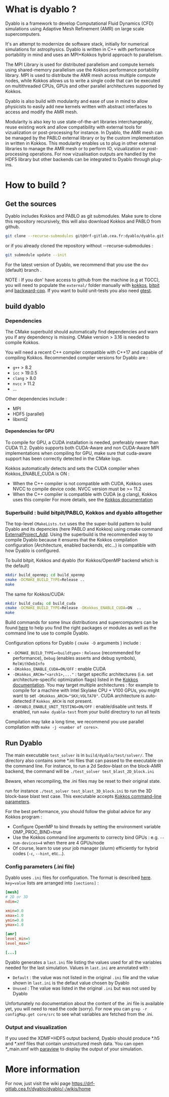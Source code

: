 # What is dyablo ?

Dyablo is a framework to develop Computational Fluid Dynamics (CFD) simulations using Adaptive Mesh Refinement (AMR) on large scale supercomputers. 

It's an attempt to modernize de software stack, initially for numerical simulations for astrophysics. Dyablo is written in C++ with performance portability in mind and uses an MPI+Kokkos hybrid approach to parallelism. 

The MPI Library is used for distributed parallelism and compute kernels using shared-memory parallelism use the Kokkos performance portability library. MPI is used to distribute the AMR mesh across multiple compute nodes, while Kokkos allows us to write a single code that can be executed on multithreaded CPUs, GPUs and other parallel architectures supported by Kokkos. 

Dyablo is also build with modularity and ease of use in mind to allow physicists to easily add new kernels written with abstract interfaces to access and modify the AMR mesh. 

Modularity is also key to use state-of-the-art libraries interchangeably, reuse existing work and allow compatibility with external tools for vizualization or post-processing for instance. In Dyablo, the AMR mesh can be managed by the PABLO external library or by the custom implementation in written in Kokkos. This modularity enables us to plug in other external libraries to manage the AMR mesh or to perform IO, vizualization or post-processing operations. For now vizualisation outputs are handled by the HDF5 library but other backends can be integrated to Dyablo through plug-ins.

# How to build ?

## Get the sources

Dyablo includes Kokkos and PABLO as git submodules. Make sure to clone this repository recursively, this will also download Kokkos and PABLO from github.

```bash
git clone --recurse-submodules git@drf-gitlab.cea.fr:dyablo/dyablo.git
```

or if you already cloned the repository without --recurse-submodules :

```bash
git submodule update --init
```

For the latest version of Dyablo, we recommend that you use the `dev` (default) branch . 

NOTE : If you don' have access to github from the machine (e.g at TGCC), you will need to populate the `external/` folder manually with [kokkos](https://github.com/kokkos/kokkos), [bitpit](https://github.com/pkestene/bitpit.git) and [backward-cpp](https://github.com/bombela/backward-cpp.git). If you want to build unit-tests you also need [gtest](https://github.com/google/googletest).
 
## build dyablo

### Dependencies

The CMake superbuild should automatically find dependencies and warn you if any dependency is missing. CMake version > 3.16 is needed to compile Kokkos.

You will need a recent C++ compiler compatible with C++17 and capable of compiling Kokkos. Recommended compiler versions for Dyablo are :
* `g++` > 8.2
* `icc` > 19.0.5
* `clang` > 8.0
* `nvcc` > 11.2
* ...

Other dependencies include :
* MPI
* HDF5 (parallel)
* libxml2

#### Dependencies for GPU

To compile for GPU, a CUDA installation is needed, preferably newer than CUDA 11.2. Dyablo supports both CUDA-Aware and non CUDA-Aware MPI implementations when compiling for GPU, make sure that cuda-aware support has been correctly detected in the CMake logs.

Kokkos automatically detects and sets the CUDA compiler when Kokkos_ENABLE_CUDA is ON :
* When the C++ compiler is not compatible with CUDA, Kokkos uses NVCC to compile device code. NVCC version must be >= 11.2
* When the C++ compiler is compatible with CUDA (e.g clang), Kokkos uses this compiler
For more details, see the [Kokkos documentation](https://github.com/kokkos/kokkos/wiki/Compiling)

### Superbuild : build bitpit/PABLO, Kokkos and dyablo alltogether

The top-level `CMakeLists.txt` uses the the super-build pattern to build Dyablo and its depencies (here PABLO and Kokkos) using cmake command [ExternalProject_Add](https://cmake.org/cmake/help/latest/module/ExternalProject.html). Using the superbuild is the recommended way to compile Dyablo because it ensures that the Kokkos compilation configuration (Architecture, enabled backends, etc...) is compatible with how Dyablo is configured.

To build bitpit, Kokkos and dyablo (for Kokkos/OpenMP backend which is the default)

```bash
mkdir build_openmp; cd build_openmp
cmake -DCMAKE_BUILD_TYPE=Release ..
make
```

The same for Kokkos/CUDA:
```bash
mkdir build_cuda; cd build_cuda
cmake -DCMAKE_BUILD_TYPE=Release -DKokkos_ENABLE_CUDA=ON  ..
make
```

Build commands for some linux distributions and supercomputers can be found [here](https://drf-gitlab.cea.fr/dyablo/dyablo/-/wikis/Build%20and%20Run/Build%20commands%20on%20specific%20systems) to help you find the right packages or modules as well as the command line to use to compile Dyablo.

Configuration options for Dyablo ( `cmake -D` arguments ) include :
- `-DCMAKE_BUILD_TYPE=<buildtype>` : `Release` (recommended for performance), `Debug` (enables asserts and debug symbols), `RelWithDebInfo`
- `-DKokkos_ENABLE_CUDA=ON/OFF` : enable CUDA
- `-DKokkos_ARCH="<arch1>,..."` : target specific architectures (i.e. set architecture-specific optimization flags) listed in the [Kokkos documentation](https://github.com/kokkos/kokkos/wiki/Compiling#table-43-architecture-variables). You may target multiple architectures : for example to compile for a machine with Intel Skylake CPU + V100 GPUs, you might want to set `-DKokkos_ARCH="SKX;VOLTA70"`. CUDA architecture is auto-detected if `Kokkos_ARCH` is not present.
- `-DDYABLO_ENABLE_UNIT_TESTING=ON/OFF` : enable/disable unit tests. If enabled, run `make dyablo-test` from your build directory to run all tests

Compilation may take a long time, we recommend you use parallel compilation with `make -j <number of cores>`.

## Run Dyablo

The main executable `test_solver` is in `build/dyablo/test/solver/`. The directory also contains some *.ini files that can passed to the executable on the command line. For instance, to run a 2d Sedov-blast on the block-AMR backend, the command will be `./test_solver test_blast_2D_block.ini`

Beware, when recompiling, the .ini files may be reset to their original state.

run for instance `./test_solver test_blast_3D_block.ini` to run the 3D block-base blast test case. This executable accepts [Kokkos command-line parameters](https://github.com/kokkos/kokkos/wiki/Initialization).

For the best performance, you should follow the global advice for any Kokkos program :
* Configure OpenMP to bind threads by setting the environment variable OMP_PROC_BIND=true
* Use the Kokkos command line arguments to correcty bind GPUs : e.g. `--num-devices=4` when there are 4 GPUs/node
* Of course, learn to use your job manager (slurm) efficiently for hybrid codes (`-c`, `--hint`, etc...).


### Config parameters (.ini file)

Dyablo uses `.ini` files for configuration. The format is described [here](https://en.wikipedia.org/wiki/INI_file). `key=value` lists are arranged into `[sections]` : 

```ini
[mesh]
# 2D or 3D
ndim=2 

xmin=0.0
xmax=1.0
ymin=0.0
ymax=1.0

[amr]
level_min=5
level_max=7

[...]
```

Dyablo generates a `last.ini` file listing the values used for all the variables needed for the last simulation. Values in `last.ini` are annotated with :
- `Default` : the value was not listed in the original `.ini` file and the value shown in `last.ini` is the defaut value chosen by Dyablo
- `Unused` : The value was listed in the original `.ini` but was not used by Dyablo

Unfortunately no documentation about the content of the .ini file is available yet, you will need to read the code (sorry). For now you can `grep -r configMap.get core/src` to see what variables are fetched from the .ini.

### Output and visualization

If you used the XDMF+HDF5 output backend, Dyablo should produce *.h5 and *.xmf files that contain unstructured mesh data. You can open *_main.xmf with [paraview](https://www.paraview.org/) to display the output of your simulation.


# More information

For now, just visit the wiki page https://drf-gitlab.cea.fr/dyablo/dyablo/-/wikis/home



<!---
** Documentation is not working yet **
## Build documentation

### Requirements

- [doxygen](https://www.doxygen.nl/)
- (optional, but recommended) [mkdocs](https://www.mkdocs.org/) for building a static webpage with documentation, written in markdown
   ```shell
   # we recommend using miniconda for installing python packages
   conda install -c conda-forge mkdocs
   ```
   there is an additionnal useful package, [markdown_katex](https://pypi.org/project/markdown-katex/) for integrating latex equation in markdown; currently there is no conda package, so you must install it with `pip`. 
- (optional, but recommended) [doxybook2](https://github.com/matusnovak/doxybook2) which provides some glue code to integrate doxygen into mkdocs, the resulting webpage is better than a regular doxygen documentation. We recommend installing [doxybook2](https://github.com/matusnovak/doxybook2) using a binary release package from [https://github.com/matusnovak/doxybook2/tags](https://github.com/matusnovak/doxybook2/tags). Make sure to have doxybook2 executable in your PATH environment variable.
  ```shell
  export PATH=${DOXYBOOK2_INSTALL_ROOT}/bin:$PATH
  ```

### [doxygen](https://www.doxygen.nl/)

```shell
# re-run cmake with additionnal options
cd build
ccmake -DDYABLO_BUILD_DOC=ON -DDYABLO_DOC=doxygen
make
make dyablo-doc
```

This will generate the html doxygen page in `doc/doxygen/html`

### [mkdocs](https://www.mkdocs.org/)

MkDocs is an alternative to sphinx, but relying on markdown instead of ResST. Here the markdown sources are partly generated by [doxybook2](https://github.com/matusnovak/doxybook2) which takes the XML output of doxygen and converts that into markdown sources, directly integrated into mkdocs sources.

```shell
# generate mkdocs sources
cd build
ccmake -DDYABLO_BUILD_DOC=ON -DDYABLO_DOC=mkdocs
make
make dyablo-doc
```

This will generate the markdown sources for the mkdocs static webpage.

```shell
# from the build directory
cd doc/mkdocs

# preview of the webpage
mkdocs serve
# open url localhost:8000

# if you want to build the html sources (before deployement)
mkdocs build

# this will create directory `site` that can directly be uploaded to
# a web server
```
-->

